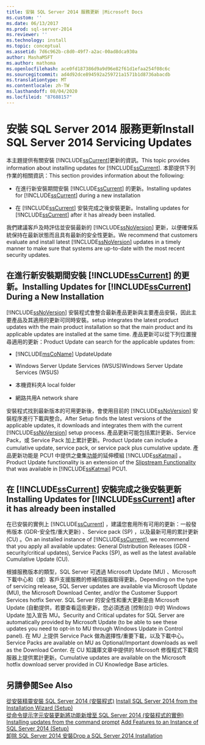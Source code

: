```yaml
---
title: 安裝 SQL Server 2014 服務更新 |Microsoft Docs
ms.custom: ''
ms.date: 06/13/2017
ms.prod: sql-server-2014
ms.reviewer: ''
ms.technology: install
ms.topic: conceptual
ms.assetid: 7d6c962b-c8d0-49f7-a2ac-00ad8dca930a
author: MashaMSFT
ms.author: mathoma
ms.openlocfilehash: ace0fd187386d9a9d96e82f61d1efaa254f08c6c
ms.sourcegitcommit: ad4d92dce894592a259721a1571b1d8736abacdb
ms.translationtype: MT
ms.contentlocale: zh-TW
ms.lasthandoff: 08/04/2020
ms.locfileid: "87688157"
---
```

# <a name="install-sql-server-2014-servicing-updates"></a><span data-ttu-id="25c7b-102">安裝 SQL Server 2014 服務更新</span><span class="sxs-lookup"><span data-stu-id="25c7b-102">Install SQL Server 2014 Servicing Updates</span></span>
  <span data-ttu-id="25c7b-103">本主題提供有關安裝 [!INCLUDE[ssCurrent](../../includes/sscurrent-md.md)]更新的資訊。</span><span class="sxs-lookup"><span data-stu-id="25c7b-103">This topic provides information about installing updates for [!INCLUDE[ssCurrent](../../includes/sscurrent-md.md)].</span></span> <span data-ttu-id="25c7b-104">本節提供下列作業的相關資訊：</span><span class="sxs-lookup"><span data-stu-id="25c7b-104">This section provides information about the following:</span></span>  
  
-   <span data-ttu-id="25c7b-105">在進行新安裝期間安裝 [!INCLUDE[ssCurrent](../../includes/sscurrent-md.md)] 的更新。</span><span class="sxs-lookup"><span data-stu-id="25c7b-105">Installing updates for [!INCLUDE[ssCurrent](../../includes/sscurrent-md.md)] during a new installation</span></span>  
  
-   <span data-ttu-id="25c7b-106">在 [!INCLUDE[ssCurrent](../../includes/sscurrent-md.md)] 安裝完成之後安裝更新。</span><span class="sxs-lookup"><span data-stu-id="25c7b-106">Installing updates for [!INCLUDE[ssCurrent](../../includes/sscurrent-md.md)] after it has already been installed.</span></span>  
  
 <span data-ttu-id="25c7b-107">我們建議客戶及時評估並安裝最新的 [!INCLUDE[ssNoVersion](../../includes/ssnoversion-md.md)] 更新，以便確保系統保持在最新狀態而且具有最新的安全性更新。</span><span class="sxs-lookup"><span data-stu-id="25c7b-107">We recommend that customers evaluate and install latest [!INCLUDE[ssNoVersion](../../includes/ssnoversion-md.md)] updates in a timely manner to make sure that systems are up-to-date with the most recent security updates.</span></span>  
  
## <a name="installing-updates-for-sscurrent-during-a-new-installation"></a><span data-ttu-id="25c7b-108">在進行新安裝期間安裝 [!INCLUDE[ssCurrent](../../includes/sscurrent-md.md)] 的更新。</span><span class="sxs-lookup"><span data-stu-id="25c7b-108">Installing Updates for [!INCLUDE[ssCurrent](../../includes/sscurrent-md.md)] During a New Installation</span></span>  
 [!INCLUDE[ssNoVersion](../../includes/ssnoversion-md.md)] <span data-ttu-id="25c7b-109">安裝程式會整合最新產品更新與主要產品安裝，因此主要產品及其適用的更新可同時安裝。</span><span class="sxs-lookup"><span data-stu-id="25c7b-109">setup integrates the latest product updates with the main product installation so that the main product and its applicable updates are installed at the same time.</span></span> <span data-ttu-id="25c7b-110">產品更新可以從下列位置搜尋適用的更新：</span><span class="sxs-lookup"><span data-stu-id="25c7b-110">Product Update can search for the applicable updates from:</span></span>  
  
-   [!INCLUDE[msCoName](../../includes/msconame-md.md)] <span data-ttu-id="25c7b-111">Update</span><span class="sxs-lookup"><span data-stu-id="25c7b-111">Update</span></span>  
  
-   <span data-ttu-id="25c7b-112">Windows Server Update Services (WSUS)</span><span class="sxs-lookup"><span data-stu-id="25c7b-112">Windows Server Update Services (WSUS)</span></span>  
  
-   <span data-ttu-id="25c7b-113">本機資料夾</span><span class="sxs-lookup"><span data-stu-id="25c7b-113">A local folder</span></span>  
  
-   <span data-ttu-id="25c7b-114">網路共用</span><span class="sxs-lookup"><span data-stu-id="25c7b-114">A network share</span></span>  
  
 <span data-ttu-id="25c7b-115">安裝程式找到最新版本的可用更新後，會使用目前的 [!INCLUDE[ssNoVersion](../../includes/ssnoversion-md.md)] 安裝程序進行下載與整合。</span><span class="sxs-lookup"><span data-stu-id="25c7b-115">After Setup finds the latest versions of the applicable updates, it downloads and integrates them with the current [!INCLUDE[ssNoVersion](../../includes/ssnoversion-md.md)] setup process.</span></span> <span data-ttu-id="25c7b-116">產品更新可能包括累計更新、Service Pack，或 Service Pack 加上累計更新。</span><span class="sxs-lookup"><span data-stu-id="25c7b-116">Product Update can include a cumulative update, service pack, or service pack plus cumulative update.</span></span> <span data-ttu-id="25c7b-117">產品更新功能是 PCU1 中提供之彙集[功能](https://go.microsoft.com/fwlink/?LinkId=219945)的延伸模組 [!INCLUDE[ssKatmai](../../includes/sskatmai-md.md)] 。</span><span class="sxs-lookup"><span data-stu-id="25c7b-117">Product Update functionality is an extension of the [Slipstream Functionality](https://go.microsoft.com/fwlink/?LinkId=219945) that was available in [!INCLUDE[ssKatmai](../../includes/sskatmai-md.md)] PCU1.</span></span>  
  
## <a name="installing-updates-for-sscurrent-after-it-has-already-been-installed"></a><span data-ttu-id="25c7b-118">在 [!INCLUDE[ssCurrent](../../includes/sscurrent-md.md)] 安裝完成之後安裝更新</span><span class="sxs-lookup"><span data-stu-id="25c7b-118">Installing Updates for [!INCLUDE[ssCurrent](../../includes/sscurrent-md.md)] after it has already been installed</span></span>  
 <span data-ttu-id="25c7b-119">在已安裝的實例上 [!INCLUDE[ssCurrent](../../includes/sscurrent-md.md)] ，建議您套用所有可用的更新：一般發佈版本 (GDR-安全性/重大更新) 、Service pack (SP) ，以及最新可用的累計更新 (CU) 。</span><span class="sxs-lookup"><span data-stu-id="25c7b-119">On an installed instance of [!INCLUDE[ssCurrent](../../includes/sscurrent-md.md)], we recommend that you apply all available updates: General Distribution Releases (GDR - security/critical updates), Service Packs (SP), as well as the latest available Cumulative Update (CU).</span></span>  
  
 <span data-ttu-id="25c7b-120">根據服務版本的類型，SQL Server 可透過 Microsoft Update (MU) 、Microsoft 下載中心和（或）客戶支援服務的修補伺服器取得更新。</span><span class="sxs-lookup"><span data-stu-id="25c7b-120">Depending on the type of servicing release, SQL Server updates are available via Microsoft Update (MU), the Microsoft Download Center, and/or the Customer Support Services hotfix Server.</span></span> <span data-ttu-id="25c7b-121">SQL Server 的安全性和重大更新是由 Microsoft Update (自動提供，若要查看這些更新，您必須透過 [控制台]) 中的 Windows Update 加入宣告 MU。</span><span class="sxs-lookup"><span data-stu-id="25c7b-121">Security and Critical updates for SQL Server are automatically provided by Microsoft Update (to be able to see these updates you need to opt-in to MU through Windows Update in Control panel).</span></span> <span data-ttu-id="25c7b-122">在 MU 上提供 Service Pack 做為選擇性/重要下載，以及下載中心。</span><span class="sxs-lookup"><span data-stu-id="25c7b-122">Service Packs are available on MU as Optional/Important downloads as well as the Download Center.</span></span> <span data-ttu-id="25c7b-123">在 CU 知識庫文章中提供的 Microsoft 修復程式下載伺服器上提供累計更新。</span><span class="sxs-lookup"><span data-stu-id="25c7b-123">Cumulative updates are available on the Microsoft hotfix download server provided in CU Knowledge Base articles.</span></span>  
  
## <a name="see-also"></a><span data-ttu-id="25c7b-124">另請參閱</span><span class="sxs-lookup"><span data-stu-id="25c7b-124">See Also</span></span>  
 <span data-ttu-id="25c7b-125">[從安裝精靈安裝 SQL Server 2014 &#40;安裝程式&#41;](install-sql-server-from-the-installation-wizard-setup.md) </span><span class="sxs-lookup"><span data-stu-id="25c7b-125">[Install SQL Server 2014 from the Installation Wizard &#40;Setup&#41;](install-sql-server-from-the-installation-wizard-setup.md) </span></span>  
 <span data-ttu-id="25c7b-126">[從命令提示字元安裝更新](installing-updates-from-the-command-prompt.md)[將功能新增至 SQL Server 2014 &#40;安裝程式的實例&#41;](add-features-to-an-instance-of-sql-server-setup.md) </span><span class="sxs-lookup"><span data-stu-id="25c7b-126">[Installing updates from the command prompt](installing-updates-from-the-command-prompt.md) [Add Features to an Instance of SQL Server 2014 &#40;Setup&#41;](add-features-to-an-instance-of-sql-server-setup.md) </span></span>  
 [<span data-ttu-id="25c7b-127">卸除 SQL Server 2014 安裝</span><span class="sxs-lookup"><span data-stu-id="25c7b-127">Drop a SQL Server 2014 Installation</span></span>](repair-a-failed-sql-server-installation.md)  
  
  
